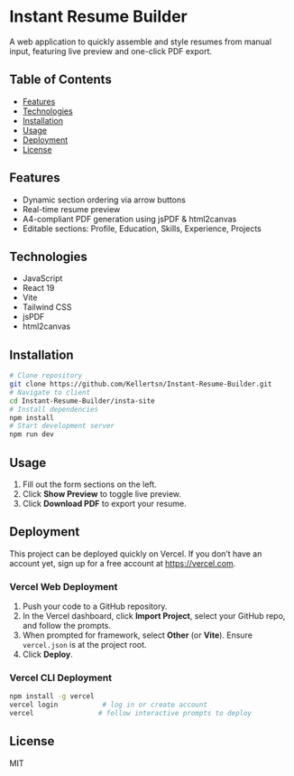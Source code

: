 # Instant Resume Builder
A web application to quickly assemble and style resumes from manual input, featuring live preview and one-click PDF export.

## Table of Contents
- [Features](#features)
- [Technologies](#technologies)
- [Installation](#installation)
- [Usage](#usage)
- [Deployment](#deployment)
- [License](#license)

## Features
- Dynamic section ordering via arrow buttons
- Real-time resume preview
- A4-compliant PDF generation using jsPDF & html2canvas
- Editable sections: Profile, Education, Skills, Experience, Projects

## Technologies
- JavaScript
- React 19
- Vite
- Tailwind CSS
- jsPDF
- html2canvas

## Installation
```bash
# Clone repository
git clone https://github.com/Kellertsn/Instant-Resume-Builder.git
# Navigate to client
cd Instant-Resume-Builder/insta-site
# Install dependencies
npm install
# Start development server
npm run dev
```

## Usage
1. Fill out the form sections on the left.
2. Click **Show Preview** to toggle live preview.
3. Click **Download PDF** to export your resume.

## Deployment
This project can be deployed quickly on Vercel. If you don’t have an account yet, sign up for a free account at https://vercel.com.

### Vercel Web Deployment
1. Push your code to a GitHub repository.
2. In the Vercel dashboard, click **Import Project**, select your GitHub repo, and follow the prompts.
3. When prompted for framework, select **Other** (or **Vite**). Ensure `vercel.json` is at the project root.
4. Click **Deploy**.

### Vercel CLI Deployment
```bash
npm install -g vercel
vercel login           # log in or create account
vercel                # follow interactive prompts to deploy
```

## License
MIT
